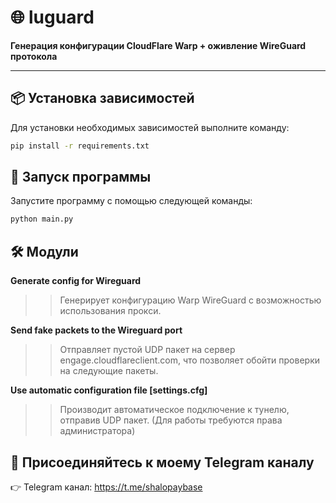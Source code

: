 # 🌐 luguard

**Генерация конфигурации CloudFlare Warp + оживление WireGuard протокола**

---

## 📦 Установка зависимостей

Для установки необходимых зависимостей выполните команду:

```bash
pip install -r requirements.txt
```

## 🚀 Запуск программы
Запустите программу с помощью следующей команды: 

```bash
python main.py
```

## 🛠️ Модули
 **Generate config for Wireguard**
 
>> Генерирует конфигурацию Warp WireGuard с возможностью использования прокси.

**Send fake packets to the Wireguard port**

>> Отправляет пустой UDP пакет на сервер engage.cloudflareclient.com, что позволяет обойти проверки на следующие пакеты.

**Use automatic configuration file [settings.cfg]**

>> Производит автоматическое подключение к тунелю, отправив UDP пакет. (Для работы требуются права администратора)

## 📣 Присоединяйтесь к моему Telegram каналу
👉 Telegram канал: https://t.me/shalopaybase

